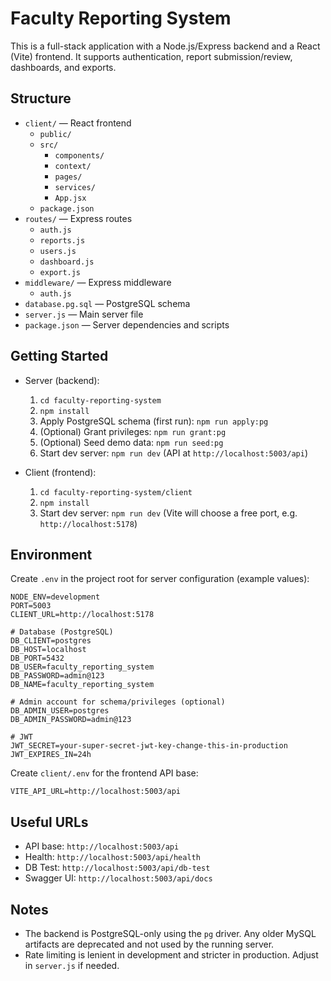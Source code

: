 # Faculty Reporting System

This is a full-stack application with a Node.js/Express backend and a React (Vite) frontend. It supports authentication, report submission/review, dashboards, and exports.

## Structure

- `client/` — React frontend
  - `public/`
  - `src/`
    - `components/`
    - `context/`
    - `pages/`
    - `services/`
    - `App.jsx`
  - `package.json`
- `routes/` — Express routes
  - `auth.js`
  - `reports.js`
  - `users.js`
  - `dashboard.js`
  - `export.js`
- `middleware/` — Express middleware
  - `auth.js`
- `database.pg.sql` — PostgreSQL schema
- `server.js` — Main server file
- `package.json` — Server dependencies and scripts

## Getting Started

- Server (backend):
  1. `cd faculty-reporting-system`
  2. `npm install`
  3. Apply PostgreSQL schema (first run): `npm run apply:pg`
  4. (Optional) Grant privileges: `npm run grant:pg`
  5. (Optional) Seed demo data: `npm run seed:pg`
  6. Start dev server: `npm run dev` (API at `http://localhost:5003/api`)

- Client (frontend):
  1. `cd faculty-reporting-system/client`
  2. `npm install`
  3. Start dev server: `npm run dev` (Vite will choose a free port, e.g. `http://localhost:5178`)

## Environment

Create `.env` in the project root for server configuration (example values):

```
NODE_ENV=development
PORT=5003
CLIENT_URL=http://localhost:5178

# Database (PostgreSQL)
DB_CLIENT=postgres
DB_HOST=localhost
DB_PORT=5432
DB_USER=faculty_reporting_system
DB_PASSWORD=admin@123
DB_NAME=faculty_reporting_system

# Admin account for schema/privileges (optional)
DB_ADMIN_USER=postgres
DB_ADMIN_PASSWORD=admin@123

# JWT
JWT_SECRET=your-super-secret-jwt-key-change-this-in-production
JWT_EXPIRES_IN=24h
```

Create `client/.env` for the frontend API base:

```
VITE_API_URL=http://localhost:5003/api
```

## Useful URLs

- API base: `http://localhost:5003/api`
- Health: `http://localhost:5003/api/health`
- DB Test: `http://localhost:5003/api/db-test`
- Swagger UI: `http://localhost:5003/api/docs`

## Notes

- The backend is PostgreSQL-only using the `pg` driver. Any older MySQL artifacts are deprecated and not used by the running server.
- Rate limiting is lenient in development and stricter in production. Adjust in `server.js` if needed.
